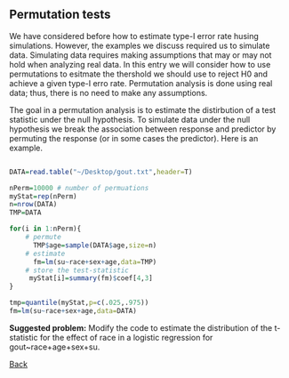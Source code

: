 ## Permutation tests

We have considered before how to estimate type-I error rate husing simulations. However, the examples we discuss required us to simulate data. Simulating data requires making assumptions that may or may not hold when analyzing real data. In this entry we will consider how to use permutations to esitmate the thershold we should use to reject H0 and achieve a given type-I erro rate. Permutation analysis is done using real data; thus, there is no need to make any assumptions.

The goal in a permutation analysis is to estimate the distirbution of a test statistic under the null hypothesis. To simulate data under the null hypothesis we break the association between response and predictor by permuting the response (or in some cases the predictor). Here is an example.


```r

DATA=read.table("~/Desktop/gout.txt",header=T)

nPerm=10000 # number of permuations
myStat=rep(nPerm)
n=nrow(DATA)
TMP=DATA

for(i in 1:nPerm){
	# permute
	  TMP$age=sample(DATA$age,size=n)	  
	# estimate
	  fm=lm(su~race+sex+age,data=TMP)	  
	# store the test-statistic
	 myStat[i]=summary(fm)$coef[4,3]
}

tmp=quantile(myStat,p=c(.025,.975))
fm=lm(su~race+sex+age,data=DATA)
```




**Suggested problem:** Modify the code to estimate the distribution of the t-statistic for the effect of race
in a logistic regression for gout~race+age+sex+su.



[Back](https://github.com/gdlc/STAT_COMP/)
